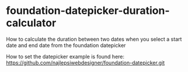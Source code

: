 # foundation-datepicker-duration-calculator
How to calculate the duration between two dates when you select a start date and end date from the foundation datepicker

How to set the datepicker example is found here:
https://github.com/najlepsiwebdesigner/foundation-datepicker.git